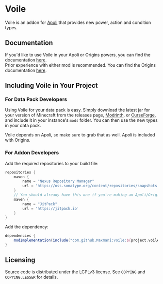 # Voile

Voile is an addon for [Apoli](https://github.com/apace100/apoli) that provides new power, action and condition types.

## Documentation

If you'd like to use Voile in your Apoli or Origins powers, you can find the documentation [here](https://docs.reimaden.net/voile/introduction/).  
Prior experience with either mod is recommended. You can find the Origins documentation [here](https://origins.readthedocs.io/en/latest/).

## Including Voile in Your Project

### For Data Pack Developers

Using Voile for your data pack is easy. Simply download the latest jar for your version of Minecraft from the releases page,
[Modrinth](https://modrinth.com/mod/voile), or [CurseForge](https://www.curseforge.com/minecraft/mc-mods/voile),
and include it in your instance's `mods` folder. You can then use the new types in your data pack.

Voile depends on Apoli, so make sure to grab that as well. Apoli is included with Origins.

### For Addon Developers

Add the required repositories to your build file:

```groovy
repositories {
    maven {
        name = "Nexus Repository Manager"
        url = 'https://oss.sonatype.org/content/repositories/snapshots'
    }
    // You should already have this one if you're making an Apoli/Origins addon
    maven {
        name = "JitPack"
        url = 'https://jitpack.io'
    }
}
```

Add the dependency:

```groovy
dependencies {
    modImplementation(include("com.github.Maxmani:voile:${project.voile_version}"))
}
```

## Licensing

Source code is distributed under the LGPLv3 license. See `COPYING` and `COPYING.LESSER` for details.